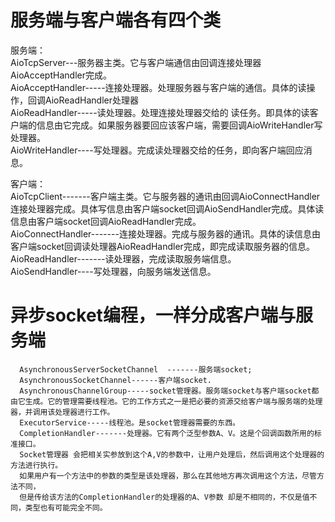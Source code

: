 # 服务端与客户端各有四个类 #
服务端：<br> 
  AioTcpServer---服务器主类。它与客户端通信由回调连接处理器AioAcceptHandler完成。 <br>
  AioAcceptHandler-----连接处理器。处理服务器与客户端的通信。具体的读操作，回调AioReadHandler处理器 <br>
  AioReadHandler-----读处理器。处理连接处理器交给的 读任务。即具体的读客户端的信息由它完成。如果服务器要回应该客户端，需要回调AioWriteHandler写处理器。 <br>
  AioWriteHandler----写处理器。完成读处理器交给的任务，即向客户端回应消息。 <br>

客户端： <br>
   AioTcpClient-------客户端主类。它与服务器的通讯由回调AioConnectHandler连接处理器完成。具体写信息由客户端socket回调AioSendHandler完成。具体读信息由客户端socket回调AioReadHandler完成。 <br>
   AioConnectHandler-------连接处理器。完成与服务器的通讯。具体的读信息由客户端socket回调读处理器AioReadHandler完成，即完成读取服务器的信息。 <br>
   AioReadHandler-------读处理器，完成读取服务端信息。 <br>
   AioSendHandler----写处理器，向服务端发送信息。 <br>
   
   
# 异步socket编程，一样分成客户端与服务端 #
      AsynchronousServerSocketChannel  -------服务端socket; 
      AsynchronousSocketChannel------客户端socket. 
      AsynchronousChannelGroup-----socket管理器。服务端socket与客户端socket都由它生成。它的管理需要线程池。它的工作方式之一是把必要的资源交给客户端与服务端的处理器，并调用该处理器进行工作。 
      ExecutorService-----线程池。是socket管理器需要的东西。 
      CompletionHandler-------处理器。它有两个泛型参数A、V。这是个回调函数所用的标准接口。
      Socket管理器 会把相关实参放到这个A,V的参数中，让用户处理后，然后调用这个处理器的方法进行执行。
      如果用户有一个方法中的参数的类型是该处理器，那么在其他地方再次调用这个方法，尽管方法不同，
      但是传给该方法的CompletionHandler的处理器的A、V参数 却是不相同的，不仅是值不同，类型也有可能完全不同。
